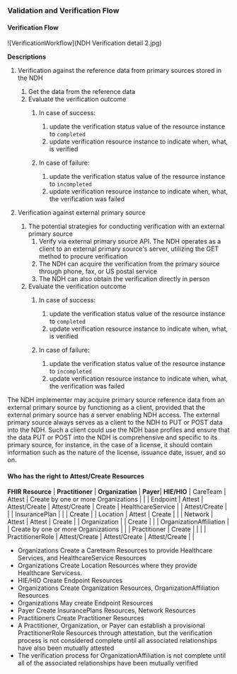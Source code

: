 ### Validation and Verification Flow
#### Verification Flow

![VerificationWorkflow](NDH Verification detail 2.jpg)  

**Descriptions**
1. Verification against the reference data from primary sources stored in the NDH
    1. Get the data from the reference data 
    2. Evaluate the verification outcome
        1. In case of success:
            1. update the verification status value of the resource instance to `completed`
            2. update verification resource instance to indicate when, what, is verified

        2. In case of failure:
            1. update the verification status value of the resource instance to `incompleted`
            2. update verification resource instance to indicate when, what, the verification was failed

2. Verification against external primary source
    1. The potential strategies for conducting verification with an external primary source
        1. Verify via external primary source API. The NDH operates as a client to an external primary source's server, utilizing the GET method to procure verification
        2. The NDH can acquire the verification from the primary source through phone, fax, or US postal service
        3. The NDH can also obtain the verification directly in person
   2. Evaluate the verification outcome
        1. In case of success:
            1. update the verification status value of the resource instance to `completed`
            2. update verification resource instance to indicate when, what, is verified

        2. In case of failure:
            1. update the verification status value of the resource instance to `incompleted`
            2. update verification resource instance to indicate when, what, the verification was failed

The NDH implementer may acquire primary source reference data from an external primary source by functioning as a client, provided that the external primary source has a server enabling NDH access. The external primary source always serves as a client to the NDH to PUT or POST data into the NDH. Such a client could use the NDH base profiles and ensure that the data PUT or POST into the NDH is comprehensive and specific to its primary source, for instance, in the case of a license, it should contain information such as the nature of the license, issuance date, issuer, and so on.
 
#### Who has the right to Attest/Create Resources

<style>
    th{border: solid 2px lightgrey;}
    td{border: solid 2px lightgrey;}
</style>

**FHIR Resource** | **Practitioner** | **Organization** | **Payer**| **HIE/HIO** |
CareTeam | Attest | Create by one or more Organizations | | |
Endpoint | Attest | Attest/Create | Attest/Create | Create |
HealthcareService | | Attest/Create | | |
InsurancePlan | | | Create | |
Location | Attest | Create | | |
Network | Attest | Attest | Create | |
Organization | | Create | | |
OrganizationAffiliation | | Create by one or more Organizations | | |
Practitioner | Create | | | |
PractitionerRole | Attest/Create | Attest/Create | Attest/Create | |

- Organizations Create a Careteam Resources to provide Healthcare Services, and HealthcareService Resources
- Organizations Create Location Resources where they provide Healthcare Servicess.
- HIE/HIO Create Endpoint Resources
- Organizations Create Organization Resources, OrganizationAffiliation Resources
- Organizations May create Endpoint Resources
- Payer Create InsurancePlans Resources, Network Resources
- Practitioners Create Practitioner Resources
- A Practitioner, Organization, or Payer can establish a provisional PractitionerRole Resources through attestation, but the verification process is not considered complete until all associated relationships have also been mutually attested
- The verification process for OrganizationAffiliation is not complete until all of the associated relationships have been mutually verified

